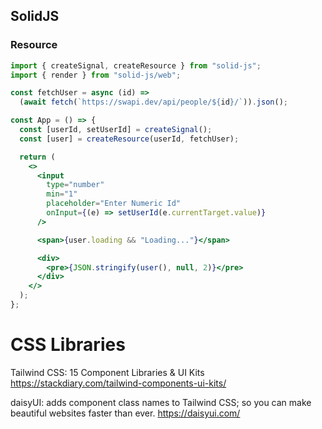 SolidJS
-------


### Resource
```jsx
import { createSignal, createResource } from "solid-js";
import { render } from "solid-js/web";

const fetchUser = async (id) =>
  (await fetch(`https://swapi.dev/api/people/${id}/`)).json();

const App = () => {
  const [userId, setUserId] = createSignal();
  const [user] = createResource(userId, fetchUser);

  return (
    <>
      <input
        type="number"
        min="1"
        placeholder="Enter Numeric Id"
        onInput={(e) => setUserId(e.currentTarget.value)}
      />

      <span>{user.loading && "Loading..."}</span>

      <div>
        <pre>{JSON.stringify(user(), null, 2)}</pre>
      </div>
    </>
  );
};
```


CSS Libraries
=============

Tailwind CSS: 15 Component Libraries & UI Kits
https://stackdiary.com/tailwind-components-ui-kits/

daisyUI: adds component class names to Tailwind CSS; so you can make beautiful websites faster than ever.
https://daisyui.com/

